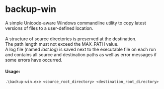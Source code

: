 # backup-win

A simple Unicode-aware Windows commandline utility to copy latest versions of files to a user-defined location.<br><br>
A structure of source directories is preserved at the destination.<br>
The path length must not exceed the MAX_PATH value.<br>
A log file (named _last.log_) is saved next to the executable file on each run and contains all source and destination
paths as well as error messages if some errors have occurred.<br>
#### Usage:
`.\backup-win.exe <source_root_directory> <destination_root_directory>`
